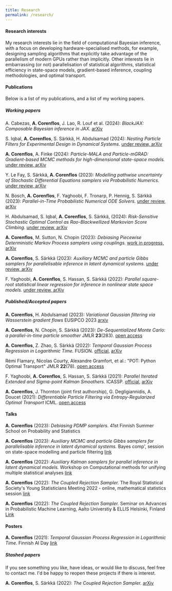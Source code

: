 ```yaml
---
title: Research
permalink: /research/
---
```


#### Research interests

My research interests lie in the field of computational Bayesian inference, with a focus on developing hardware-specialised methods, 
for example, designing sampling algorithms that explicitly take advantage of the parallelism of modern GPUs rather than implicitly. 
Other interests lie in embarrassing (or not) parallelisation of statistical algorithms, statistical efficiency in state-space models, gradient-based inference, coupling methodologies, and optimal transport.


#### Publications
Below is a list of my publications, and a list of my working papers. 
##### Working papers

A. Cabezas, **A. Corenflos**, J. Lao, R. Louf et al. (2024): *BlackJAX: Composable Bayesian inference in JAX.* [arXiv](https://arxiv.org/abs/2402.10797)

S. Iqbal, **A. Corenflos**, S. Särkkä, H. Abdulsamad (2024): *Nesting Particle Filters for Experimental Design in Dynamical Systems.* [under review, arXiv](https://arxiv.org/abs/2402.07868)

**A. Corenflos**, A. Finke (2024): *Particle-MALA and Particle-mGRAD: Gradient-based MCMC methods for high-dimensional state-space models.* [under review, arXiv](https://arxiv.org/abs/2401.14868)

Y. Le Fay, S. Särkkä, **A. Corenflos** (2023): *Modelling pathwise uncertainty of Stochastic Differential Equations samplers via Probabilistic Numerics.* [under review, arXiv](https://arxiv.org/abs/2401.03338)

N. Bosch, **A. Corenflos**, F. Yaghoobi, F. Tronarp, P. Hennig, S. Särkkä (2023): *Parallel-in-Time Probabilistic Numerical ODE Solvers.* [under review, arXiv](https://arxiv.org/abs/2310.01145)

H. Abdulsamad, S. Iqbal, **A. Corenflos**, S. Särkkä,  (2024): *Risk-Sensitive Stochastic Optimal Control as Rao-Blackwellized Markovian Score Climbing.* [under review, arXiv](https://arxiv.org/abs/2312.14000)

**A. Corenflos**, M. Sutton, N. Chopin (2023): *Debiasing Piecewise Deterministic Markov Process samplers using couplings.* [work in progress, arXiv](https://arxiv.org/abs/2306.15422)

**A. Corenflos**, S. Särkkä (2023): *Auxiliary MCMC and particle Gibbs samplers for parallelisable inference in latent dynamical systems.* [under review, arXiv](https://arxiv.org/abs/2303.00301)

F. Yaghoobi, **A. Corenflos**, S. Hassan, S. Särkkä (2022): *Parallel square-root statistical linear regression for inference in nonlinear state space models.* [under review, arXiv](https://arxiv.org/abs/2207.00426)

##### Published/Accepted papers

**A. Corenflos**, H. Abdulsamad (2023): *Variational Gaussian filtering via Wasserstein gradient flows* EUSIPCO 2023 [arxiv](https://arxiv.org/abs/2303.06398)

**A. Corenflos**, N. Chopin, S. Särkkä (2023): *De-Sequentialized Monte Carlo: a parallel-in-time particle smoother* JMLR **23**(283). [open access](https://www.jmlr.org/papers/v23/22-0140.html)

**A. Corenflos**, Z. Zhao, S. Särkkä (2022): *Temporal Gaussian Process Regression in Logarithmic Time.* FUSION. [official](https://ieeexplore.ieee.org/abstract/document/9841306), [arXiv](https://arxiv.org/abs/2102.09964)

Rémi Flamary, Nicolas Courty, Alexandre Gramfort, et al.: "POT: Python Optimal Transport" JMLR **22**(78). [open access](https://jmlr.org/papers/v22/20-451.html)

F. Yaghoobi, **A. Corenflos**, S. Hassan, S. Särkkä (2021): *Parallel Iterated Extended and Sigma-point Kalman Smoothers.* ICASSP. [official](https://ieeexplore.ieee.org/abstract/document/9413364), [arXiv](https://arxiv.org/abs/2102.00514)

**A. Corenflos**, J. Thornton (joint first authorship), G. Degligiannidis, A. Doucet (2021): *Differentiable Particle Filtering via Entropy-Regularized Optimal Transport* ICML. [open access](https://proceedings.mlr.press/v139/corenflos21a.html)

#### Talks

**A. Corenflos** (2023): *Debiasing PDMP samplers.*
41st Finnish Summer School on Probability and Statistics

**A. Corenflos** (2023): *Auxiliary MCMC and particle Gibbs samplers for parallelisable inference in latent dynamical systems.* 
Bayes comp', session on state-space modelling and particle filtering [link](https://bayescomp2023.com/programme)

**A. Corenflos** (2022): *Auxiliary Kalman samplers for parallel inference in latent dynamical models.* 
Workshop on Computational methods for unifying multiple statistical analyses [link](https://conferences.cirm-math.fr/2635.html)

**A. Corenflos** (2022): *The Coupled Rejection Sampler.*
The Royal Statistical Society's Young Statisticians Meeting 2022 - online, mathematical statistics session [link](https://sites.google.com/view/ysm-2022/schedule)

**A. Corenflos** (2022): *The Coupled Rejection Sampler.* 
Seminar on Advances in Probabilistic Machine Learning, Aalto Universtiy & ELLIS Helsinki, Finland [Link](https://fcai.fi/calendar/2022/3/17/bayesian-deep-learning-with-linearised-neural-networks-zkwjh)


#### Posters
**A. Corenflos** (2021): *Temporal Gaussian Process Regression in Logarithmic Time.* Finnish AI Day [link](https://www.espoo.fi/en/ai-finland-ai-day-2021-reboot-ai/program#hosted-on-site-poster-session-600pm-700pm-25346)


##### Stashed papers
If you see something you like, have ideas, or would like to discuss, feel free to contact me.
I'd be happy to reopen these projects if there is interest.

**A. Corenflos**, S. Särkkä (2022): *The Coupled Rejection Sampler.* [arXiv](https://arxiv.org/abs/2201.09585)